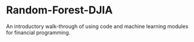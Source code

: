 # Random-Forest-DJIA
 An introductory walk-through of using code and machine learning modules for financial programming.
